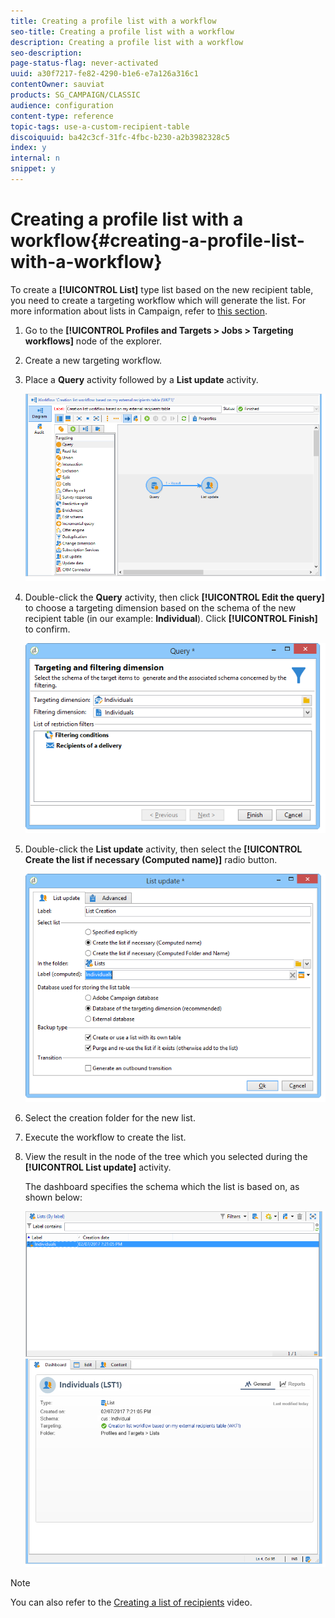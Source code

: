 ```yaml
---
title: Creating a profile list with a workflow
seo-title: Creating a profile list with a workflow
description: Creating a profile list with a workflow
seo-description: 
page-status-flag: never-activated
uuid: a30f7217-fe82-4290-b1e6-e7a126a316c1
contentOwner: sauviat
products: SG_CAMPAIGN/CLASSIC
audience: configuration
content-type: reference
topic-tags: use-a-custom-recipient-table
discoiquuid: ba42c3cf-31fc-4fbc-b230-a2b3982328c5
index: y
internal: n
snippet: y
---
```


# Creating a profile list with a workflow{#creating-a-profile-list-with-a-workflow}

To create a **[!UICONTROL List]** type list based on the new recipient table, you need to create a targeting workflow which will generate the list. For more information about lists in Campaign, refer to [this section](../../platform/using/creating-and-managing-lists.md#about-lists-in-adobe-campaign).

1. Go to the **[!UICONTROL Profiles and Targets > Jobs > Targeting workflows]** node of the explorer.
1. Create a new targeting workflow.
1. Place a **Query** activity followed by a **List update** activity.

   ![](assets/mapping_create_list_workflow01.png)

1. Double-click the **Query** activity, then click **[!UICONTROL Edit the query]** to choose a targeting dimension based on the schema of the new recipient table (in our example: **Individual**). Click **[!UICONTROL Finish]** to confirm.

   ![](assets/mapping_create_list_workflow03.png)

1. Double-click the **List update** activity, then select the **[!UICONTROL Create the list if necessary (Computed name)]** radio button.

   ![](assets/mapping_create_list_workflow02.png)

1. Select the creation folder for the new list.
1. Execute the workflow to create the list.
1. View the result in the node of the tree which you selected during the **[!UICONTROL List update]** activity.

   The dashboard specifies the schema which the list is based on, as shown below:

   ![](assets/mapping_list_view.png)

>[!NOTE]
>
>You can also refer to the [Creating a list of recipients](https://helpx.adobe.com/campaign/kt/acc/using/acc-creating-a-list-of-recipients-feature-video-use.md) video.

